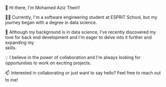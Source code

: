 
👋 Hi there, I'm  Mohamed Aziz Theiri!

👨‍💻 Currently, I'm a software engineering student at ESPRIT School, but my journey began with a degree in data science.

🌱 Although my background is in data science, I've recently discovered my love for back end development and I'm eager to delve into it further and  expanding my   
    skills.
    
💡 I believe in the power of collaboration and I'm always looking for opportunities to work on exciting projects.

📫 Interested in collaborating or just want to say hello? Feel free to reach out to me!

<!---
aziztheiri/aziztheiri is a ✨ special ✨ repository because its `README.md` (this file) appears on your GitHub profile.
You can click the Preview link to take a look at your changes.
--->

